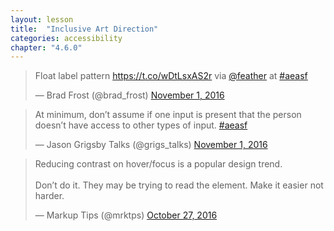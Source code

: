 ```yaml
---
layout: lesson
title:  "Inclusive Art Direction"
categories: accessibility 
chapter: "4.6.0"
---
```


<blockquote class="twitter-tweet" data-lang="en"><p lang="en" dir="ltr">Float label pattern <a href="https://t.co/wDtLsxAS2r">https://t.co/wDtLsxAS2r</a> via <a href="https://twitter.com/feather">@feather</a> at <a href="https://twitter.com/hashtag/aeasf?src=hash">#aeasf</a></p>&mdash; Brad Frost (@brad_frost) <a href="https://twitter.com/brad_frost/status/793575128890085376">November 1, 2016</a></blockquote> 

<blockquote class="twitter-tweet" data-lang="en"><p lang="en" dir="ltr">At minimum, don’t assume if one input is present that the person doesn’t have access to other types of input. <a href="https://twitter.com/hashtag/aeasf?src=hash">#aeasf</a></p>&mdash; Jason Grigsby Talks (@grigs_talks) <a href="https://twitter.com/grigs_talks/status/793529253337833473">November 1, 2016</a></blockquote> 



<blockquote class="twitter-tweet" data-lang="en"><p lang="en" dir="ltr">Reducing contrast on hover/focus is a popular design trend.<br><br>Don’t do it. They may be trying to read the element. Make it easier not harder.</p>&mdash; Markup Tips (@mrktps) <a href="https://twitter.com/mrktps/status/791618317828124673">October 27, 2016</a></blockquote> 
